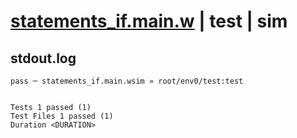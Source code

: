 # [statements_if.main.w](../../../../../examples/tests/valid/statements_if.main.w) | test | sim

## stdout.log
```log
pass ─ statements_if.main.wsim » root/env0/test:test
 
 
Tests 1 passed (1)
Test Files 1 passed (1)
Duration <DURATION>
```


